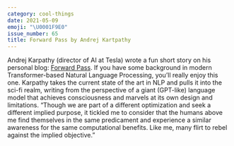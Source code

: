 ```yaml
---
category: cool-things
date: 2021-05-09
emoji: "\U0001F9E0"
issue_number: 65
title: Forward Pass by Andrej Kartpathy
---
```


Andrej Karpathy (director of AI at Tesla) wrote a fun short story on his personal blog: [Forward Pass](https://karpathy.github.io/2021/03/27/forward-pass/?utm_campaign=Dynamically%20Typed&utm_medium=email&utm_source=Revue%20newsletter).
If you have some background in modern Transformer-based Natural Language Processing, you’ll really enjoy this one.
Karpathy takes the current state of the art in NLP and pulls it into the sci-fi realm, writing from the perspective of a giant (GPT-like) language model that achieves consciousness and marvels at its own design and limitations.
“Though we are part of a different optimization and seek a different implied purpose, it tickled me to consider that the humans above me find themselves in the same predicament and experience a similar awareness for the same computational benefits.
Like me, many flirt to rebel against the implied objective.”